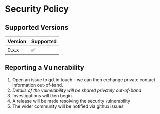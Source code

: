 # Security Policy

## Supported Versions

| Version | Supported          |
| ------- | ------------------ |
| 0.x.x   | :white_check_mark: |

## Reporting a Vulnerability

1. Open an issue to get in touch - we can then exchange private contact information out-of-band.
2. *Details of the vulnerability will be shared privately out-of-band*
3. Investigations will then begin
4. A release will be made resolving the security vulnerability
5. The wider community will be notified via github issues
